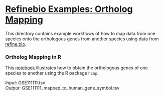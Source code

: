 # <u>Refinebio Examples: Ortholog Mapping </u>
This directory contains example workflows of how to map data from one species 
onto the orthologous genes from another species using data from
<a href="refine.bio.org"> refine.bio</a>.

### Ortholog Mapping in R
This <a href="https://github.com/AlexsLemonade/refinebio-examples/blob/master/ortholog-mapping/ortholog_mapping_example.html">
notebook </a> illustrates how to obtain the orthologous genes of one species to 
another using the R package `hcop`.

*Input:* GSE111111.tsv  
*Output:* GSE111111_mapped_to_human_gene_symbol.tsv 
